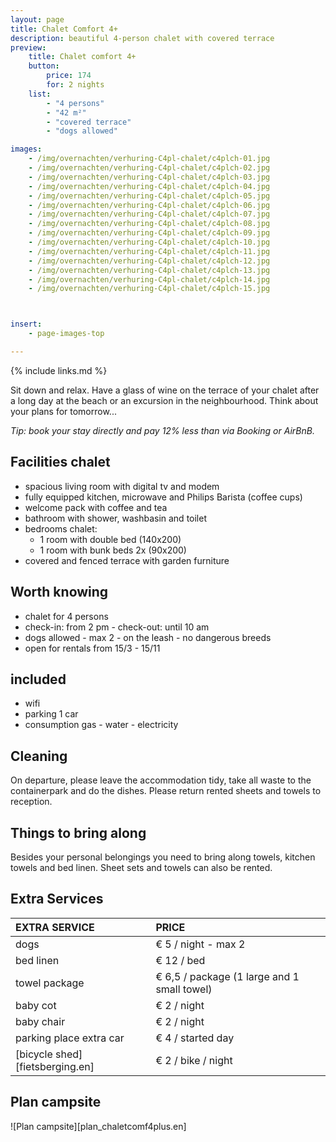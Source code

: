 ```yaml
---
layout: page
title: Chalet Comfort 4+
description: beautiful 4-person chalet with covered terrace
preview:
    title: Chalet comfort 4+
    button:
        price: 174
        for: 2 nights
    list:
        - "4 persons"
        - "42 m²"
        - "covered terrace"
        - "dogs allowed"

images:
    - /img/overnachten/verhuring-C4pl-chalet/c4plch-01.jpg
    - /img/overnachten/verhuring-C4pl-chalet/c4plch-02.jpg
    - /img/overnachten/verhuring-C4pl-chalet/c4plch-03.jpg
    - /img/overnachten/verhuring-C4pl-chalet/c4plch-04.jpg
    - /img/overnachten/verhuring-C4pl-chalet/c4plch-05.jpg
    - /img/overnachten/verhuring-C4pl-chalet/c4plch-06.jpg
    - /img/overnachten/verhuring-C4pl-chalet/c4plch-07.jpg
    - /img/overnachten/verhuring-C4pl-chalet/c4plch-08.jpg
    - /img/overnachten/verhuring-C4pl-chalet/c4plch-09.jpg
    - /img/overnachten/verhuring-C4pl-chalet/c4plch-10.jpg
    - /img/overnachten/verhuring-C4pl-chalet/c4plch-11.jpg
    - /img/overnachten/verhuring-C4pl-chalet/c4plch-12.jpg
    - /img/overnachten/verhuring-C4pl-chalet/c4plch-13.jpg
    - /img/overnachten/verhuring-C4pl-chalet/c4plch-14.jpg
    - /img/overnachten/verhuring-C4pl-chalet/c4plch-15.jpg



insert:
    - page-images-top

---
```


{% include links.md %}

Sit down and relax. Have a glass of wine on the terrace of your chalet after a long day at the beach or an excursion in the neighbourhood. Think about your plans for tomorrow...

*Tip: book your stay directly and pay 12% less than via Booking or AirBnB.*

## Facilities chalet

- spacious living room with digital tv and modem
- fully equipped kitchen, microwave and Philips Barista (coffee cups)
- welcome pack with coffee and tea
- bathroom with shower, washbasin and toilet
- bedrooms chalet:
    - 1 room with double bed (140x200)
    - 1 room with bunk beds 2x (90x200)
- covered and fenced terrace with garden furniture

## Worth knowing

- chalet for 4 persons
- check-in: from 2 pm - check-out: until 10 am
- dogs allowed - max 2 - on the leash - no dangerous breeds
- open for rentals from 15/3 - 15/11

## included
- wifi
- parking 1 car
- consumption gas - water - electricity

## Cleaning
On departure, please leave the accommodation tidy, take all waste to the containerpark and do the dishes. Please return rented sheets and towels to reception.


## Things to bring along
Besides your personal belongings you need to bring along towels, kitchen towels and bed linen.
Sheet sets and towels can also be rented.


## Extra Services

EXTRA SERVICE               | PRICE
:-------------------|:-----------|
dogs               | € 5 / night - max 2
bed linen           | € 12 / bed
towel package       | € 6,5 / package (1 large and 1 small towel)
baby cot          | € 2 / night
baby chair         | € 2 / night
parking place extra car  | € 4 / started day
[bicycle shed][fietsberging.en]| € 2 / bike / night

## Plan campsite

![Plan campsite][plan_chaletcomf4plus.en]
